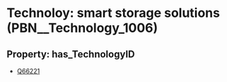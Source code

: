 # Technoloy: __smart storage solutions__ (PBN__Technology_1006)

## Property: has_TechnologyID

* [Q66221](Q66221)

